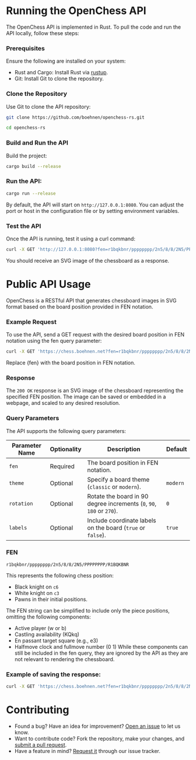 # Running the OpenChess API
The OpenChess API is implemented in Rust. To pull the code and run the API locally, follow these steps:

### Prerequisites
Ensure the following are installed on your system:
- Rust and Cargo: Install Rust via [rustup](https://rustup.rs/).
- Git: Install Git to clone the repository.

### Clone the Repository
Use Git to clone the API repository:
``` bash
git clone https://github.com/boehnen/openchess-rs.git
```
``` bash
cd openchess-rs
```

### Build and Run the API
Build the project: 
``` bash
cargo build --release
```

### Run the API:
``` bash
cargo run --release
```
By default, the API will start on `http://127.0.0.1:8080`. You can adjust the port or host in the configuration file or by setting environment variables.

### Test the API
Once the API is running, test it using a curl command:
``` bash
curl -X GET 'http://127.0.0.1:8080?fen=r1bqkbnr/pppppppp/2n5/8/8/2N5/PPPPPPPP/R1BQKBNR'
```
You should receive an SVG image of the chessboard as a response.

# Public API Usage
OpenChess is a RESTful API that generates chessboard images in SVG format based on the board position provided in FEN notation.

### Example Request
To use the API, send a GET request with the desired board position in FEN notation using the fen query parameter:
``` bash
curl -X GET 'https://chess.boehnen.net?fen=r1bqkbnr/pppppppp/2n5/8/8/2N5/PPPPPPPP/R1BQKBNR'
```
Replace {fen} with the board position in FEN notation.

### Response
The `200 OK` response is an SVG image of the chessboard representing the specified FEN position. The image can be saved or embedded in a webpage, and scaled to any desired resolution.

### Query Parameters
The API supports the following query parameters:

| Parameter Name | Optionality | Description | Default |
|----------------|-------------|-------------|---------|
|`fen` | Required | The board position in FEN notation. | |
| `theme` | Optional | Specify a board theme (`classic` or `modern`). | `modern` |
| `rotation` | Optional | Rotate the board in 90 degree increments (`0`, `90`, `180` or `270`). | `0` |
| `labels` | Optional | Include coordinate labels on the board (`true` or `false`). | `true` |

### FEN
```
r1bqkbnr/pppppppp/2n5/8/8/2N5/PPPPPPPP/R1BQKBNR
```
This represents the following chess position:
- Black knight on `c6`
- White knight on `c3`
- Pawns in their initial positions.

The FEN string can be simplified to include only the piece positions, omitting the following components:
- Active player (w or b)
- Castling availability (KQkq)
- En passant target square (e.g., e3)
- Halfmove clock and fullmove number (0 1)
While these components can still be included in the fen query, they are ignored by the API as they are not relevant to rendering the chessboard.

### Example of saving the response:
``` bash
curl -X GET 'https://chess.boehnen.net?fen=r1bqkbnr/pppppppp/2n5/8/8/2N5/PPPPPPPP/R1BQKBNR' -o board.svg
```

# Contributing
- Found a bug? Have an idea for improvement? [Open an issue](https://github.com/boehnen/openchess-rs/issues) to let us know.
- Want to contribute code? Fork the repository, make your changes, and [submit a pull request](https://github.com/boehnen/openchess-rs/pulls).
- Have a feature in mind? [Request it](https://github.com/boehnen/openchess-rs/issues) through our issue tracker.
